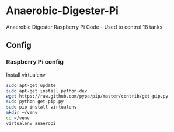 # Anaerobic-Digester-Pi
Anaerobic Digester Raspberry Pi Code - Used to control 18 tanks 

## Config
### Raspberry Pi config
Install virtualenv
```bash
sudo apt-get update
sudo apt-get install python-dev
wget https://raw.github.com/pypa/pip/master/contrib/get-pip.py
sudo python get-pip.py
sudo pip install virtualenv
mkdir ~/venv
cd ~/venv
virtualenv anaeropi
```
